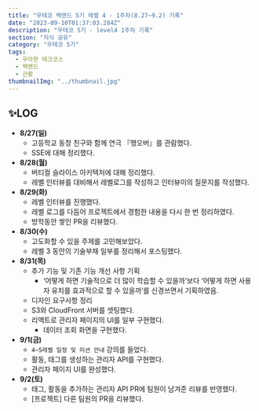 ```yaml
---
title: "우테코 백엔드 5기 레벨 4 - 1주차(8.27~9.2) 기록"
date: "2023-09-10T01:37:03.284Z"
description: "우테코 5기 - level4 1주차 기록"
section: "지식 공유" 
category: "우테코 5기"
tags:
  - 우아한 테크코스
  - 백엔드
  - 근황
thumbnailImg: "../thumbnail.jpg"
---
```


## ✨LOG

- **8/27(일)**
    - 고등학교 동창 친구와 함께 연극 『행오버』를 관람했다.
    - SSE에 대해 정리했다.
- **8/28(월)**
    - 버티컬 슬라이스 아키텍처에 대해 정리했다.
    - 레벨 인터뷰를 대비해서 레벨로그를 작성하고 인터뷰이의 질문지를 작성했다.
- **8/29(화)**
    - 레벨 인터뷰를 진행했다.
    - 레벨 로그를 다듬어 프로젝트에서 경험한 내용을 다시 한 번 정리하였다.
    - 방학동안 쌓인 PR을 리뷰했다.
- **8/30(수)**
    - 고도화할 수 있을 주제를 고민해보았다.
    - 레벨 3 동안의 기술부채 일부를 정리해서 포스팅했다.
- **8/31(목)**
    - 추가 기능 및 기존 기능 개선 사항 기획
        - ‘어떻게 하면 기술적으로 더 많이 학습할 수 있을까’보다 ‘어떻게 하면 사용자 유치를 효과적으로 할 수 있을까’를 신경쓰면서 기획하였음.
    - 디자인 요구사항 정리
    - S3와 CloudFront 서버를 셋팅했다.
    - 리액트로 관리자 페이지의 UI를 일부 구현했다.
        - 데이터 조회 화면을 구현했다.
- **9/1(금)**
    - `4~5레벨 일정 및 미션 안내` 강의를 들었다.
    - 활동, 태그를 생성하는 관리자 API를 구현했다.
    - 관리자 페이지 UI를 완성했다.
- **9/2(토)**
    - 태그, 활동을 추가하는 관리자 API PR에 팀원이 남겨준 리뷰를 반영했다.
    - [프로젝트] 다른 팀원의 PR을 리뷰했다.
